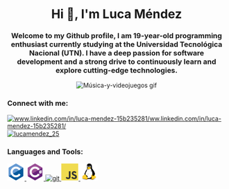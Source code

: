 <h1 align="center">Hi 👋, I'm Luca Méndez</h1>
<h3 align="center">Welcome to my Github profile, I am 19-year-old programming enthusiast currently studying at the Universidad Tecnológica Nacional (UTN). I have a deep passion for software development and a strong drive to continuously learn and explore cutting-edge technologies.</h3>

<p align="center">
  <img src="https://github.com/Lucamendez25/Lucamendez25/assets/98615614/50c62192-3830-4feb-970a-e9782219402f" alt="Música-y-videojuegos gif">
</p>


<h3 align="left">Connect with me:</h3>
<p align="left">
<a href="https://linkedin.com/in/www.linkedin.com/in/luca-mendez-15b235281/ww.linkedin.com/in/luca-mendez-15b235281/" target="blank"><img align="center" src="https://raw.githubusercontent.com/rahuldkjain/github-profile-readme-generator/master/src/images/icons/Social/linked-in-alt.svg" alt="www.linkedin.com/in/luca-mendez-15b235281/ww.linkedin.com/in/luca-mendez-15b235281/" height="30" width="40" /></a>
<a href="https://instagram.com/lucamendez_25" target="blank"><img align="center" src="https://raw.githubusercontent.com/rahuldkjain/github-profile-readme-generator/master/src/images/icons/Social/instagram.svg" alt="lucamendez_25" height="30" width="40" /></a>

</p>
<h3 align="left">Languages and Tools:</h3>
<p align="left"> <a href="https://www.cprogramming.com/" target="_blank" rel="noreferrer"> <img src="https://raw.githubusercontent.com/devicons/devicon/master/icons/c/c-original.svg" alt="c" width="40" height="40"/> </a> <a href="https://www.w3schools.com/cs/" target="_blank" rel="noreferrer"> <img src="https://raw.githubusercontent.com/devicons/devicon/master/icons/csharp/csharp-original.svg" alt="csharp" width="40" height="40"/> </a> <a href="https://git-scm.com/" target="_blank" rel="noreferrer"> <img src="https://www.vectorlogo.zone/logos/git-scm/git-scm-icon.svg" alt="git" width="40" height="40"/> </a> <a href="https://developer.mozilla.org/en-US/docs/Web/JavaScript" target="_blank" rel="noreferrer"> <img src="https://raw.githubusercontent.com/devicons/devicon/master/icons/javascript/javascript-original.svg" alt="javascript" width="40" height="40"/> </a> <a href="https://www.linux.org/" target="_blank" rel="noreferrer"> <img src="https://raw.githubusercontent.com/devicons/devicon/master/icons/linux/linux-original.svg" alt="linux" width="40" height="40"/> </a> </p>
